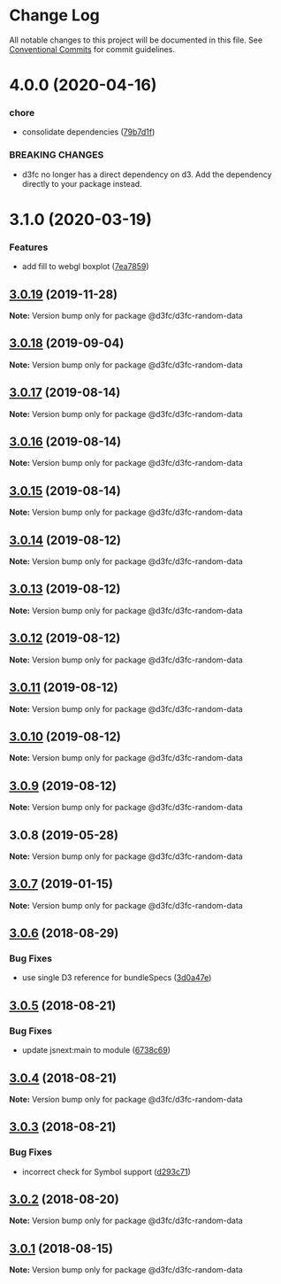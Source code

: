 # Change Log

All notable changes to this project will be documented in this file.
See [Conventional Commits](https://conventionalcommits.org) for commit guidelines.

# 4.0.0 (2020-04-16)


### chore

* consolidate dependencies ([79b7d1f](https://github.com/d3fc/d3fc/commit/79b7d1f))


### BREAKING CHANGES

* d3fc no longer has a direct dependency on d3. Add the
dependency directly to your package instead.





# 3.1.0 (2020-03-19)


### Features

* add fill to webgl boxplot ([7ea7859](https://github.com/d3fc/d3fc/commit/7ea7859))





## [3.0.19](https://github.com/d3fc/d3fc/compare/@d3fc/d3fc-random-data@3.0.18...@d3fc/d3fc-random-data@3.0.19) (2019-11-28)

**Note:** Version bump only for package @d3fc/d3fc-random-data





## [3.0.18](https://github.com/d3fc/d3fc/compare/@d3fc/d3fc-random-data@3.0.17...@d3fc/d3fc-random-data@3.0.18) (2019-09-04)

**Note:** Version bump only for package @d3fc/d3fc-random-data





<a name="3.0.17"></a>
## [3.0.17](https://github.com/d3fc/d3fc/compare/@d3fc/d3fc-random-data@3.0.16...@d3fc/d3fc-random-data@3.0.17) (2019-08-14)




**Note:** Version bump only for package @d3fc/d3fc-random-data

<a name="3.0.16"></a>
## [3.0.16](https://github.com/d3fc/d3fc/compare/@d3fc/d3fc-random-data@3.0.15...@d3fc/d3fc-random-data@3.0.16) (2019-08-14)




**Note:** Version bump only for package @d3fc/d3fc-random-data

<a name="3.0.15"></a>
## [3.0.15](https://github.com/d3fc/d3fc/compare/@d3fc/d3fc-random-data@3.0.14...@d3fc/d3fc-random-data@3.0.15) (2019-08-14)




**Note:** Version bump only for package @d3fc/d3fc-random-data

<a name="3.0.14"></a>
## [3.0.14](https://github.com/d3fc/d3fc/compare/@d3fc/d3fc-random-data@3.0.13...@d3fc/d3fc-random-data@3.0.14) (2019-08-12)




**Note:** Version bump only for package @d3fc/d3fc-random-data

<a name="3.0.13"></a>
## [3.0.13](https://github.com/d3fc/d3fc/compare/@d3fc/d3fc-random-data@3.0.12...@d3fc/d3fc-random-data@3.0.13) (2019-08-12)




**Note:** Version bump only for package @d3fc/d3fc-random-data

<a name="3.0.12"></a>
## [3.0.12](https://github.com/d3fc/d3fc/compare/@d3fc/d3fc-random-data@3.0.11...@d3fc/d3fc-random-data@3.0.12) (2019-08-12)




**Note:** Version bump only for package @d3fc/d3fc-random-data

<a name="3.0.11"></a>
## [3.0.11](https://github.com/d3fc/d3fc/compare/@d3fc/d3fc-random-data@3.0.10...@d3fc/d3fc-random-data@3.0.11) (2019-08-12)




**Note:** Version bump only for package @d3fc/d3fc-random-data

<a name="3.0.10"></a>
## [3.0.10](https://github.com/d3fc/d3fc/compare/@d3fc/d3fc-random-data@3.0.9...@d3fc/d3fc-random-data@3.0.10) (2019-08-12)




**Note:** Version bump only for package @d3fc/d3fc-random-data

<a name="3.0.9"></a>
## [3.0.9](https://github.com/d3fc/d3fc/compare/@d3fc/d3fc-random-data@3.0.8...@d3fc/d3fc-random-data@3.0.9) (2019-08-12)




**Note:** Version bump only for package @d3fc/d3fc-random-data

<a name="3.0.8"></a>
## 3.0.8 (2019-05-28)




**Note:** Version bump only for package @d3fc/d3fc-random-data

<a name="3.0.7"></a>
## [3.0.7](https://github.com/d3fc/d3fc/compare/@d3fc/d3fc-random-data@3.0.6...@d3fc/d3fc-random-data@3.0.7) (2019-01-15)




**Note:** Version bump only for package @d3fc/d3fc-random-data

<a name="3.0.6"></a>
## [3.0.6](https://github.com/d3fc/d3fc/compare/@d3fc/d3fc-random-data@3.0.5...@d3fc/d3fc-random-data@3.0.6) (2018-08-29)


### Bug Fixes

* use single D3 reference for bundleSpecs ([3d0a47e](https://github.com/d3fc/d3fc/commit/3d0a47e))




<a name="3.0.5"></a>
## [3.0.5](https://github.com/d3fc/d3fc/compare/@d3fc/d3fc-random-data@3.0.4...@d3fc/d3fc-random-data@3.0.5) (2018-08-21)


### Bug Fixes

* update jsnext:main to module ([6738c69](https://github.com/d3fc/d3fc/commit/6738c69))




<a name="3.0.4"></a>
## [3.0.4](https://github.com/d3fc/d3fc/compare/@d3fc/d3fc-random-data@3.0.3...@d3fc/d3fc-random-data@3.0.4) (2018-08-21)




**Note:** Version bump only for package @d3fc/d3fc-random-data

<a name="3.0.3"></a>
## [3.0.3](https://github.com/d3fc/d3fc-random-data/compare/@d3fc/d3fc-random-data@3.0.2...@d3fc/d3fc-random-data@3.0.3) (2018-08-21)


### Bug Fixes

* incorrect check for Symbol support ([d293c71](https://github.com/d3fc/d3fc-random-data/commit/d293c71))




<a name="3.0.2"></a>
## [3.0.2](https://github.com/d3fc/d3fc/compare/@d3fc/d3fc-random-data@3.0.1...@d3fc/d3fc-random-data@3.0.2) (2018-08-20)




**Note:** Version bump only for package @d3fc/d3fc-random-data

<a name="3.0.1"></a>
## [3.0.1](https://github.com/d3fc/d3fc/compare/@d3fc/d3fc-random-data@3.0.0...@d3fc/d3fc-random-data@3.0.1) (2018-08-15)




**Note:** Version bump only for package @d3fc/d3fc-random-data
